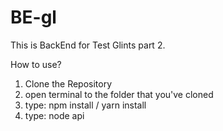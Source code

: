 # BE-gl

This is BackEnd for Test Glints part 2.

How to use?

1. Clone the Repository
2. open terminal to the folder that you've cloned
3. type: npm install / yarn install
4. type: node api


